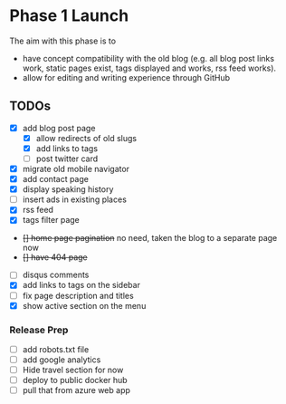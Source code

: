 # Phase 1 Launch

The aim with this phase is to

 - have concept compatibility with the old blog (e.g. all blog post links work, static pages exist, tags displayed 
 and works, rss feed works).
 - allow for editing and writing experience through GitHub
 
## TODOs

 - [x] add blog post page
    - [x] allow redirects of old slugs
    - [x] add links to tags
    - [ ] post twitter card
 - [x] migrate old mobile navigator 
 - [x] add contact page
 - [x] display speaking history
 - [ ] insert ads in existing places
 - [x] rss feed
 - [x] tags filter page
 - ~~[] home page pagination~~ no need, taken the blog to a separate page now
 - ~~[] have 404 page~~
 - [ ] disqus comments
 - [x] add links to tags on the sidebar
 - [ ] fix page description and titles
 - [x] show active section on the menu
 
### Release Prep
 
 - [ ] add robots.txt file
 - [ ] add google analytics
 - [ ] Hide travel section for now
 - [ ] deploy to public docker hub
 - [ ] pull that from azure web app